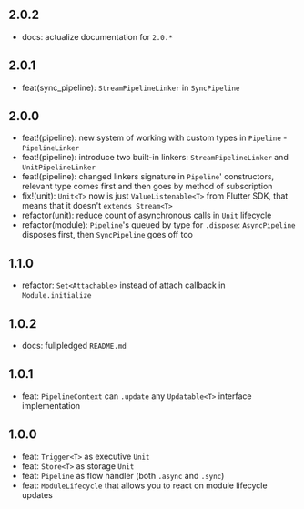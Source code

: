 ## 2.0.2

* docs: actualize documentation for `2.0.*`

## 2.0.1
* feat(sync_pipeline): `StreamPipelineLinker` in `SyncPipeline`

## 2.0.0

* feat!(pipeline): new system of working with custom types in `Pipeline` - `PipelineLinker`
* feat!(pipeline): introduce two built-in linkers: `StreamPipelineLinker` and `UnitPipelineLinker`
* feat!(pipeline): changed linkers signature in `Pipeline`' constructors, relevant type comes first and then goes by method of subscription
* fix!(unit): `Unit<T>` now is just `ValueListenable<T>` from Flutter SDK, that means that it doesn't `extends Stream<T>`
* refactor(unit): reduce count of asynchronous calls in `Unit` lifecycle
* refactor(module): `Pipeline`'s queued by type for `.dispose`: `AsyncPipeline` disposes first, then `SyncPipeline` goes off too

## 1.1.0

* refactor: `Set<Attachable>` instead of attach callback in `Module.initialize`

## 1.0.2

* docs: fullpledged `README.md`

## 1.0.1

* feat: `PipelineContext` can `.update` any `Updatable<T>` interface implementation

## 1.0.0

* feat: `Trigger<T>` as executive `Unit`
* feat: `Store<T>` as storage `Unit`
* feat: `Pipeline` as flow handler (both `.async` and `.sync`)
* feat: `ModuleLifecycle` that allows you to react on module lifecycle updates
